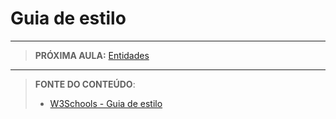# Guia de estilo







---

> **PRÓXIMA AULA:** [Entidades](../2.17-entidades)

***


> **FONTE DO CONTEÚDO**:
>
> - [W3Schools - Guia de estilo](https://www.w3schools.com/html/html5_syntax.asp)

